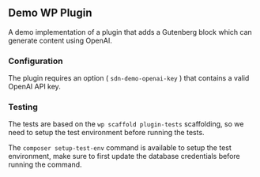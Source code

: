 ## Demo WP Plugin

A demo implementation of a plugin that adds a Gutenberg block which can generate content using OpenAI.

### Configuration

The plugin requires an option ( `sdn-demo-openai-key` ) that contains a valid OpenAI API key.



### Testing

The tests are based on the `wp scaffold plugin-tests` scaffolding, so we need to setup the test environment before
running the tests.

The `composer setup-test-env` command is available to setup the test environment, make sure to first update the database
credentials before running the command.
